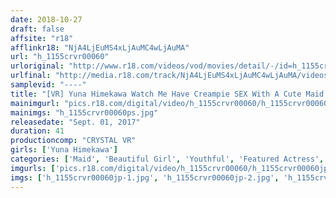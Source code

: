 ```yaml
---
date: 2018-10-27
draft: false
affsite: "r18"
afflinkr18: "NjA4LjEuMS4xLjAuMC4wLjAuMA"
url: "h_1155crvr00060"
urloriginal: "http://www.r18.com/videos/vod/movies/detail/-/id=h_1155crvr00060"
urlfinal: "http://media.r18.com/track/NjA4LjEuMS4xLjAuMC4wLjAuMA/videos/vod/movies/detail/-/id=h_1155crvr00060"
samplevid: "----"
title: "[VR] Yuna Himekawa Watch Me Have Creampie SEX With A Cute Maid! My Enviable Daily Life With A Special Service Maid Who Worships My Cock."
mainimgurl: "pics.r18.com/digital/video/h_1155crvr00060/h_1155crvr00060ps.jpg"
mainimgs: "h_1155crvr00060ps.jpg"
releasedate: "Sept. 01, 2017"
duration: 41
productioncomp: "CRYSTAL VR"
girls: ['Yuna Himekawa']
categories: ['Maid', 'Beautiful Girl', 'Youthful', 'Featured Actress', 'Cowgirl', 'Creampie', 'Anal Play', 'POV', 'VR Exclusive']
imgurls: ['pics.r18.com/digital/video/h_1155crvr00060/h_1155crvr00060jp-1.jpg', 'pics.r18.com/digital/video/h_1155crvr00060/h_1155crvr00060jp-2.jpg', 'pics.r18.com/digital/video/h_1155crvr00060/h_1155crvr00060jp-3.jpg', 'pics.r18.com/digital/video/h_1155crvr00060/h_1155crvr00060jp-4.jpg', 'pics.r18.com/digital/video/h_1155crvr00060/h_1155crvr00060jp-5.jpg', 'pics.r18.com/digital/video/h_1155crvr00060/h_1155crvr00060jp-6.jpg', 'pics.r18.com/digital/video/h_1155crvr00060/h_1155crvr00060jp-7.jpg', 'pics.r18.com/digital/video/h_1155crvr00060/h_1155crvr00060jp-8.jpg', 'pics.r18.com/digital/video/h_1155crvr00060/h_1155crvr00060jp-9.jpg', 'pics.r18.com/digital/video/h_1155crvr00060/h_1155crvr00060jp-10.jpg', 'pics.r18.com/digital/video/h_1155crvr00060/h_1155crvr00060jp-11.jpg', 'pics.r18.com/digital/video/h_1155crvr00060/h_1155crvr00060jp-12.jpg', 'pics.r18.com/digital/video/h_1155crvr00060/h_1155crvr00060jp-13.jpg', 'pics.r18.com/digital/video/h_1155crvr00060/h_1155crvr00060jp-14.jpg', 'pics.r18.com/digital/video/h_1155crvr00060/h_1155crvr00060jp-15.jpg', 'pics.r18.com/digital/video/h_1155crvr00060/h_1155crvr00060jp-16.jpg', 'pics.r18.com/digital/video/h_1155crvr00060/h_1155crvr00060jp-17.jpg', 'pics.r18.com/digital/video/h_1155crvr00060/h_1155crvr00060jp-18.jpg', 'pics.r18.com/digital/video/h_1155crvr00060/h_1155crvr00060jp-19.jpg', 'pics.r18.com/digital/video/h_1155crvr00060/h_1155crvr00060jp-20.jpg']
imgs: ['h_1155crvr00060jp-1.jpg', 'h_1155crvr00060jp-2.jpg', 'h_1155crvr00060jp-3.jpg', 'h_1155crvr00060jp-4.jpg', 'h_1155crvr00060jp-5.jpg', 'h_1155crvr00060jp-6.jpg', 'h_1155crvr00060jp-7.jpg', 'h_1155crvr00060jp-8.jpg', 'h_1155crvr00060jp-9.jpg', 'h_1155crvr00060jp-10.jpg', 'h_1155crvr00060jp-11.jpg', 'h_1155crvr00060jp-12.jpg', 'h_1155crvr00060jp-13.jpg', 'h_1155crvr00060jp-14.jpg', 'h_1155crvr00060jp-15.jpg', 'h_1155crvr00060jp-16.jpg', 'h_1155crvr00060jp-17.jpg', 'h_1155crvr00060jp-18.jpg', 'h_1155crvr00060jp-19.jpg', 'h_1155crvr00060jp-20.jpg']
---
```

